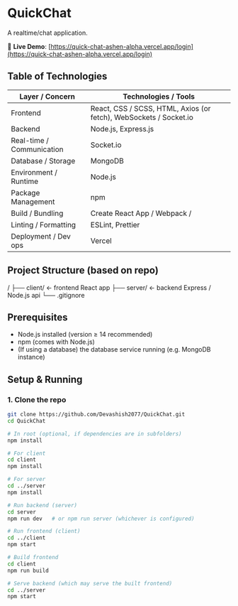 # QuickChat

A realtime/chat application.

🔗 **Live Demo**: [https://quick-chat-ashen-alpha.vercel.app/login](https://quick-chat-ashen-alpha.vercel.app/login)


## Table of Technologies

| Layer / Concern       | Technologies / Tools                                                                 |
|------------------------|----------------------------------------------------------------------------------------|
| Frontend               | React, CSS / SCSS, HTML, Axios (or fetch), WebSockets / Socket.io                     |
| Backend                | Node.js, Express.js                                                                    |
| Real-time / Communication | Socket.io                                                    |
| Database / Storage     | MongoDB                       |
| Environment / Runtime  | Node.js                                                                      |
| Package Management     | npm                                                                            |
| Build / Bundling        | Create React App / Webpack /                                          |
| Linting / Formatting    | ESLint, Prettier                                                          |
| Deployment / Dev ops    | Vercel                                          |

## Project Structure (based on repo)
/
├── client/ ← frontend React app
├── server/ ← backend Express / Node.js api
└── .gitignore


## Prerequisites

- Node.js installed (version ≥ 14 recommended)
- npm (comes with Node.js)  
- (If using a database) the database service running (e.g. MongoDB instance)

## Setup & Running

### 1. Clone the repo

```bash
git clone https://github.com/Devashish2077/QuickChat.git
cd QuickChat

# In root (optional, if dependencies are in subfolders)
npm install

# For client
cd client
npm install

# For server
cd ../server
npm install

# Run backend (server)
cd server
npm run dev   # or npm run server (whichever is configured)

# Run frontend (client)
cd ../client
npm start

# Build frontend
cd client
npm run build

# Serve backend (which may serve the built frontend)
cd ../server
npm start
 
